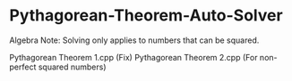 # Pythagorean-Theorem-Auto-Solver
Algebra
Note:
Solving only applies to numbers that can be squared.

Pythagorean Theorem 1.cpp (Fix)
Pythagorean Theorem 2.cpp (For non-perfect squared numbers)
